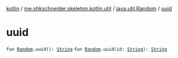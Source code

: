[kotlin](../../index.md) / [me.shkschneider.skeleton.kotlin.util](../index.md) / [java.util.Random](index.md) / [uuid](./uuid.md)

# uuid

`fun `[`Random`](https://docs.oracle.com/javase/6/docs/api/java/util/Random.html)`.uuid(): `[`String`](https://kotlinlang.org/api/latest/jvm/stdlib/kotlin/-string/index.html)
`fun `[`Random`](https://docs.oracle.com/javase/6/docs/api/java/util/Random.html)`.uuid(id: `[`String`](https://kotlinlang.org/api/latest/jvm/stdlib/kotlin/-string/index.html)`): `[`String`](https://kotlinlang.org/api/latest/jvm/stdlib/kotlin/-string/index.html)